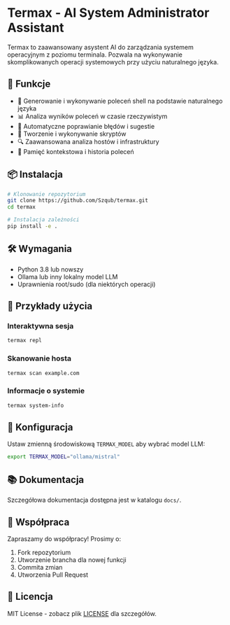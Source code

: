 # Termax - AI System Administrator Assistant

Termax to zaawansowany asystent AI do zarządzania systemem operacyjnym z poziomu terminala. Pozwala na wykonywanie skomplikowanych operacji systemowych przy użyciu naturalnego języka.

## 🚀 Funkcje

- 🤖 Generowanie i wykonywanie poleceń shell na podstawie naturalnego języka
- 📊 Analiza wyników poleceń w czasie rzeczywistym
- 🔄 Automatyczne poprawianie błędów i sugestie
- 📝 Tworzenie i wykonywanie skryptów
- 🔍 Zaawansowana analiza hostów i infrastruktury
- 💾 Pamięć kontekstowa i historia poleceń

## 📦 Instalacja

```bash
# Klonowanie repozytorium
git clone https://github.com/Szqub/termax.git
cd termax

# Instalacja zależności
pip install -e .
```

## 🛠️ Wymagania

- Python 3.8 lub nowszy
- Ollama lub inny lokalny model LLM
- Uprawnienia root/sudo (dla niektórych operacji)

## 🎯 Przykłady użycia

### Interaktywna sesja

```bash
termax repl
```

### Skanowanie hosta

```bash
termax scan example.com
```

### Informacje o systemie

```bash
termax system-info
```

## 🔧 Konfiguracja

Ustaw zmienną środowiskową `TERMAX_MODEL` aby wybrać model LLM:

```bash
export TERMAX_MODEL="ollama/mistral"
```

## 📚 Dokumentacja

Szczegółowa dokumentacja dostępna jest w katalogu `docs/`.

## 🤝 Współpraca

Zapraszamy do współpracy! Prosimy o:

1. Fork repozytorium
2. Utworzenie brancha dla nowej funkcji
3. Commita zmian
4. Utworzenia Pull Request

## 📝 Licencja

MIT License - zobacz plik [LICENSE](LICENSE) dla szczegółów.





